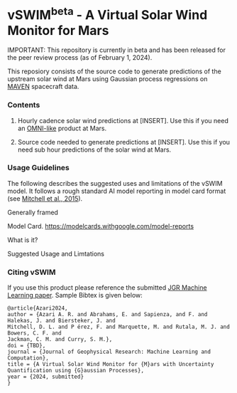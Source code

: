 # vSWIM<sup>beta</sup> - A Virtual Solar Wind Monitor for Mars 

IMPORTANT: This repository is currently in beta and has been released for the peer review process (as of February 1, 2024). 

This reposiory consists of the source code to generate predictions of the upstream solar wind at Mars using Gaussian process regressions on [MAVEN](https://mars.nasa.gov/maven/) spacecraft data.

### Contents

1. Hourly cadence solar wind predictions at [INSERT]. Use this if you need an [OMNI-like](https://omniweb.gsfc.nasa.gov/form/dx1.html) product at Mars.
   
2. Source code needed to generate predictions at [INSERT]. Use this if you need sub hour predictions of the solar wind at Mars.

### Usage Guidelines

The following describes the suggested uses and limitations of the vSWIM model. It follows a rough standard AI model reporting in model card format (see [Mitchell et al., 2015](https://dl.acm.org/doi/10.1145/3287560.3287596)).

Generally framed

Model Card. https://modelcards.withgoogle.com/model-reports

What is it?



Suggested Usage and Limtations


### Citing vSWIM

If you use this product please reference the submitted [JGR Machine Learning paper](PENDING). Sample Bibtex is given below:

```
@article{Azari2024,
author = {Azari A. R. and Abrahams, E. and Sapienza, and F. and Halekas, J. and Biersteker, J. and 
Mitchell, D. L. and P ́erez, F. and Marquette, M. and Rutala, M. J. and Bowers, C. F. and 
Jackman, C. M. and Curry, S. M.},
doi = {TBD},
journal = {Journal of Geophysical Research: Machine Learning and Computation},
title = {A Virtual Solar Wind Monitor for {M}ars with Uncertainty Quantification using {G}aussian Processes},
year = {2024, submitted}
}
```
